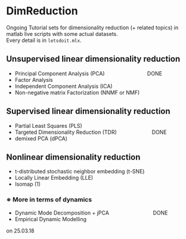 # DimReduction
Ongoing Tutorial sets for dimensionality reduction (+ related topics) in matlab live scripts with some actual datasets. <br>
Every detail is in ```letsdoit.mlx```.

## Unsupervised linear dimensionality reduction
- Principal Component Analysis (PCA) $~~~~~~~~~~~~~~~~~~~~~~~~~~~$ DONE
- Factor Analysis
- Independent Component Analysis (ICA)
- Non-negative matrix Factorization (NNMF or NMF)
## Supervised linear dimensionality reduction
- Partial Least Squares (PLS)
- Targeted Dimensionality Reduction (TDR) $~~~~~~~~~~~~~~~~~~~~~~$ DONE
- demixed PCA (dPCA)
## Nonlinear dimensionality reduction
- t-distributed stochastic neighbor embedding (t-SNE)
- Locally Linear Embedding (LLE)
- Isomap (1)
### ※ More in terms of dynamics 
- Dynamic Mode Decomposition + jPCA $~~~~~~~~~~~~~~~~~~~~~~~~~~~~$ DONE
- Empirical Dynamic Modelling


on 25.03.18
